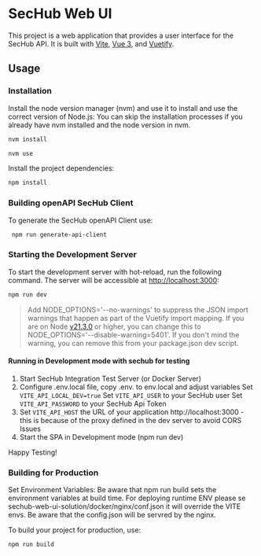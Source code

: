 <!-- SPDX-License-Identifier: MIT --->
# SecHub Web UI

This project is a web application that provides a user interface for the SecHub API. It is built with [Vite](https://vitejs.dev/), [Vue 3](https://v3.vuejs.org/), and [Vuetify](https://vuetifyjs.com/en/).

## Usage

### Installation

Install the node version manager (nvm) and use it to install and use the correct version of Node.js:
You can skip the installation processes if you already have nvm installed and the node version in nvm.

```bash
nvm install
```

```bash
nvm use
```

Install the project dependencies:

```bash
npm install
```

### Building openAPI SecHub Client

To generate the SecHub openAPI Client use:

```bash
 npm run generate-api-client
 ```

### Starting the Development Server

To start the development server with hot-reload, run the following command. The server will be accessible at [http://localhost:3000](http://localhost:3000):

```bash
npm run dev
```

> Add NODE_OPTIONS='--no-warnings' to suppress the JSON import warnings that happen as part of the Vuetify import mapping. If you are on Node [v21.3.0](https://nodejs.org/en/blog/release/v21.3.0) or higher, you can change this to NODE_OPTIONS='--disable-warning=5401'. If you don't mind the warning, you can remove this from your package.json dev script.

#### Running in Development mode with sechub for testing

1. Start SecHub Integration Test Server (or Docker Server)
2. Configure .env.local file, copy .env. to env.local and adjust variables 
Set `VITE_API_LOCAL_DEV=true`
Set `VITE_API_USER` to your SecHub user
Set `VITE_API_PASSWORD` to your SecHub Api Token
3. Set `VITE_API_HOST` the URL of your application http://localhost:3000 - this is because of the proxy defined in the dev server to avoid CORS Issues
4. Start the SPA in Development mode (npm run dev)

Happy Testing!

### Building for Production

Set Environment Variables:
Be aware that npm run build sets the environment variables at build time.
For deploying runtime ENV please se sechub-web-ui-solution/docker/nginx/conf.json it will override the VITE envs. Be aware that the config.json will be servred by the nginx.

To build your project for production, use:

```bash
npm run build
```
